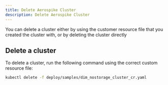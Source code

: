 ```yaml
---
title: Delete Aerospike Cluster
description: Delete Aerospike Cluster
---
```


You can delete a cluster either by using the customer resource file that you created the cluster with, or by deleting the cluster directly

## Delete a cluster

To delete a cluster, run the following command using the correct custom resource file:

```sh
kubectl delete -f deploy/samples/dim_nostorage_cluster_cr.yaml
```

